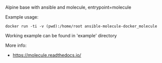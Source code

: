 Alpine base with ansible and molecule, entrypoint=molecule

Example usage:

`docker run -ti -v (pwd):/home/root ansible-molecule-docker_molecule`

Working example can be found in 'example' directory

More info:

- https://molecule.readthedocs.io/

